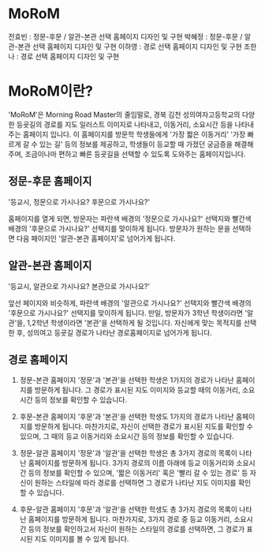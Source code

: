 # MoRoM
전효빈 : 정문-후문 / 알관-본관 선택 홈페이지 디자인 및 구현
박혜정 : 정문-후문 / 알관-본관 선택 홈페이지 디자인 및 구현
이하영 : 경로 선택 홈페이지 디자인 및 구현
조한나 : 경로 선택 홈페이지 디자인 및 구현

# MoRoM이란?
'MoRoM'은 Morning Road Master의 줄임말로, 
경북 김천 성의여자고등학교의 다양한  등굣길의 경로를 지도 일러스트 이미지로 나타내고, 이동거리, 소요시간 등을 나타내주는 홈페이지 입니다.
이 홈페이지를 방문학 학생들에게 '가장 짧은 이동거리' '가장 빠르게 갈 수 있는 길' 등의 정보를 제공하고, 학생들이 등교할 때 가졌던 궁금증을 해결해주며, 조금이나마 편하고 빠른 등굣길을 선택할 수 있도록 도와주는 홈페이지입니다. 

## 정문-후문 홈페이지
 '등교시, 정문으로 가시나요? 후문으로 가시나요?'

홈페이지를 열게 되면, 
방문자는 파란색 배경의 '정문으로 가시나요?' 선택지와 빨간색 배경의 '후문으로 가시나요?' 선택지를 맞이하게 됩니다.
방문자가 원하는 문을 선택하면 다음 페이지인 '알관-본관 홈페이지'로 넘어가게 됩니다.

## 알관-본관 홈페이지
 '등교시, 알관으로 가시나요? 본관으로 가시나요?'

앞선 페이지와 비슷하게, 파란색 배경의 '알관으로 가시나요?' 선택지와 빨간색 배경의 '후문으로 가시나요?' 선택지를 맞이하게 됩니다.
만일, 방문자가 3학년 학생이라면 '알관'을, 1,2학년 학생이라면 '본관'을 선택하게 될 것입니다.
자신에게 맞는 목적지를 선택한 후, 성의여고 등굣길 경로가 나타난 경로홈페이지로 넘어가게 됩니다.

## 경로 홈페이지
1. 정문-본관 홈페이지
'정문'과 '본관'을 선택한 학생은 1가지의 경로가 나타난 홈페이지를 방문하게 됩니다.
그 경로가 표시된 지도 이미지와 등교할 때의 이동거리, 소요시간 등의 정보를 확인할 수 있습니다.

2. 후문-본관 홈페이지
'후문'과 '본관'을 선택한 학생도 1가지의 경로가 나타난 홈페이지를 방문하게 됩니다.
마찬가지로, 자신이 선택한 경로가 표시된 지도를 확인할 수 있으며, 그 때의 등교 이동거리와 소요시간 등의 정보를 확인할 수 있습니다.

3. 정문-알관 홈페이지
'정문'과 '알관'을 선택한 학생은 총 3가지 경로의 목록이 나타난 홈페이지를 방문하게 됩니다.
3가지 경로의 이름 아래에 등교 이동거리와 소요시간 등의 정보를 확인할 수 있으며, '짧은 이동거리' 혹은 '빨리 갈 수 있는 경로' 등 자신이 원하는 스타일에 따라 경로를 선택하면 그 경로가 나타난 지도 이미지를 확인할 수 있습니다.
 
4. 후문-알관 홈페이지
'후문'과 '알관'을 선택한 학생도 총 3가지 경로의 목록이 나타난 홈페이지를 방문하게 됩니다.
마찬가지로, 3가지 경로 중 등교 이동거리, 소요시간 등의 정보를 확인하고서 자신이 원하는 스타일의 경로를 선택하면, 그 경로가 표시된 지도 이미지를 볼 수 있게 됩니다.
